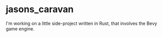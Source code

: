 # jasons_caravan
I'm working on a little side-project written in Rust, that involves the Bevy game engine.
